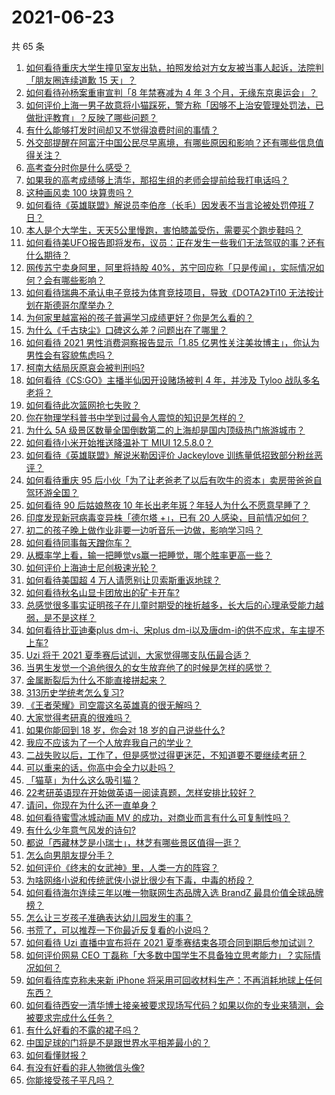 # 2021-06-23

共 65 条

<!-- BEGIN -->
<!-- 最后更新时间 Wed Jun 23 2021 08:12:15 GMT+0800 (China Standard Time) -->

1. [如何看待重庆大学生撞见室友出轨，拍照发给对方女友被当事人起诉，法院判「朋友圈连续道歉 15
   天」？](https://www.zhihu.com/question/466513016)
2. [如何看待孙杨案重审宣判「8 年禁赛减为 4 年 3
   个月，无缘东京奥运会」？](https://www.zhihu.com/question/466646307)
3. [如何评价上海一男子故意将小猫踩死，警方称「因够不上治安管理处罚法，已做批评教育」？反映了哪些问题？](https://www.zhihu.com/question/466304670)
4. [有什么能够打发时间却又不觉得浪费时间的事情？](https://www.zhihu.com/question/301386253)
5. [外交部提醒在阿富汗中国公民尽早离境，有哪些原因和影响？还有哪些信息值得关注？](https://www.zhihu.com/question/466217700)
6. [高考查分时你是什么感受？](https://www.zhihu.com/question/466111722)
7. [如果我的高考成绩够上清华，那招生组的老师会提前给我打电话吗？](https://www.zhihu.com/question/454386015)
8. [这种画风卖 100 块算贵吗？](https://www.zhihu.com/question/465453498)
9. [如何看待《英雄联盟》解说员李伯彦（长毛）因发表不当言论被处罚停班 7
   日？](https://www.zhihu.com/question/466514186)
10. [本人是个大学生，天天5公里慢跑，害怕膝盖受伤，需要买个跑步鞋吗？](https://www.zhihu.com/question/463950741)
11. [如何看待美UFO报告即将发布，议员：正在发生一些我们无法驾驭的事？还有什么期待？](https://www.zhihu.com/question/465771991)
12. [网传苏宁卖身阿里，阿里将持股
    40%，苏宁回应称「只是传闻」，实际情况如何？会有哪些影响？](https://www.zhihu.com/question/466571042)
13. [如何看待瑞典不承认电子竞技为体育竞技项目，导致《DOTA2》Ti10
    无法按计划在斯德哥尔摩举办？](https://www.zhihu.com/question/466481205)
14. [为何家里越富裕的孩子普遍学习成绩更好？你是怎么看的？](https://www.zhihu.com/question/450056291)
15. [为什么《千古玦尘》口碑这么差？问题出在了哪里？](https://www.zhihu.com/question/465662668)
16. [如何看待 2021 男性消费洞察报告显示「1.85
    亿男性关注美妆博主」，你认为男性会有容貌焦虑吗？](https://www.zhihu.com/question/466573038)
17. [柯南大结局灰原哀会被判刑吗?](https://www.zhihu.com/question/386040910)
18. [如何看待《CS:GO》主播半仙因开设赌场被判 4 年，并涉及 Tyloo
    战队多名老将？](https://www.zhihu.com/question/465799818)
19. [如何看待此次篮网抢七失败？](https://www.zhihu.com/question/466102154)
20. [你在物理学科普书中学到过最令人震惊的知识是怎样的？](https://www.zhihu.com/question/456001315)
21. [为什么 5A
    级景区数量全国倒数第二的上海却是国内顶级热门旅游城市？](https://www.zhihu.com/question/466381415)
22. [如何看待小米开始推送降温补丁 MIUI 12.5.8.0？](https://www.zhihu.com/question/466310277)
23. [如何看待《英雄联盟》解说米勒因评价 Jackeylove
    训练量低招致部分粉丝恶评？](https://www.zhihu.com/question/466123710)
24. [如何看待重庆 95
    后小伙「为了让老爸老了以后有吹牛的资本」卖房带爸爸自驾环游全国？](https://www.zhihu.com/question/466349378)
25. [如何看待 90 后姑娘熬夜 10
    年长出老年斑？年轻人为什么不愿意早睡了？](https://www.zhihu.com/question/466328145)
26. [印度发现新冠病毒变异株「德尔塔 +」，已有 20
    人感染，目前情况如何？](https://www.zhihu.com/question/466349358)
27. [初二的孩子晚上做作业非要一边听音乐一边做，影响学习吗？](https://www.zhihu.com/question/421790883)
28. [如何看待同事每天蹭你车？](https://www.zhihu.com/question/63645770)
29. [从概率学上看，输一把睡觉vs赢一把睡觉，哪个胜率更高一些？](https://www.zhihu.com/question/461910176)
30. [如何评价上海迪士尼创极速光轮？](https://www.zhihu.com/question/445718276)
31. [如何看待美国超 4 万人请愿别让贝索斯重返地球？](https://www.zhihu.com/question/466270783)
32. [如何看待秋名山显卡团放出的矿卡开车?](https://www.zhihu.com/question/465645313)
33. [总感觉很多事实证明孩子在儿童时期受的挫折越多，长大后的心理承受能力越弱，是不是这样？](https://www.zhihu.com/question/266704437)
34. [如何看待比亚迪秦plus dm-i、宋plus
    dm-i以及唐dm-i的供不应求，车主提不上车?](https://www.zhihu.com/question/459492306)
35. [Uzi 将于 2021 夏季赛后试训，大家觉得哪支队伍最合适？](https://www.zhihu.com/question/466298886)
36. [当男生发觉一个追他很久的女生放弃他了的时候是怎样的感觉？](https://www.zhihu.com/question/266589774)
37. [金属断裂后为什么不能直接拼起来？](https://www.zhihu.com/question/34674308)
38. [313历史学统考怎么复习?](https://www.zhihu.com/question/449165516)
39. [《王者荣耀》司空震这名英雄真的很无解吗？](https://www.zhihu.com/question/462884750)
40. [大家觉得考研真的很难吗？](https://www.zhihu.com/question/458180489)
41. [如果你能回到 18 岁，你会对 18 岁的自己说些什么?](https://www.zhihu.com/question/457534440)
42. [我应不应该为了一个人放弃我自己的学业？](https://www.zhihu.com/question/465220537)
43. [二战失败以后，工作了，但是感觉过得更迷茫，不知道要不要继续考研？](https://www.zhihu.com/question/460355264)
44. [可以重来的话，你高中会全力以赴吗？](https://www.zhihu.com/question/463562103)
45. [「猫草」为什么这么吸引猫？](https://www.zhihu.com/question/46886420)
46. [22考研英语现在开始做英语一阅读真题，怎样安排比较好？](https://www.zhihu.com/question/466315395)
47. [请问，你现在为什么还一直单身？](https://www.zhihu.com/question/457922593)
48. [如何看待蜜雪冰城动画 MV 的成功，对商业而言有什么可复制性吗？](https://www.zhihu.com/question/465195632)
49. [有什么少年意气风发的诗句?](https://www.zhihu.com/question/371894389)
50. [都说「西藏林芝是小瑞士」，林芝有哪些景区值得一逛？](https://www.zhihu.com/question/465538943)
51. [怎么向男朋友提分手？](https://www.zhihu.com/question/327222167)
52. [如何评价《终末的女武神》里，人类一方的阵容？](https://www.zhihu.com/question/326427730)
53. [为啥网络小说和传统武侠小说比很少有下毒，中毒的桥段？](https://www.zhihu.com/question/466556670)
54. [如何看待海尔连续三年以唯一物联网生态品牌入选 BrandZ
    最具价值全球品牌榜？](https://www.zhihu.com/question/466497087)
55. [怎么让三岁孩子准确表达幼儿园发生的事？](https://www.zhihu.com/question/455057144)
56. [书荒了，可以推荐一下你最近反复看的小说吗？](https://www.zhihu.com/question/379247015)
57. [如何看待 Uzi 直播中宣布将在 2021
    夏季赛结束各项合同到期后参加试训？](https://www.zhihu.com/question/465645680)
58. [如何评价网易 CEO
    丁磊称「大多数中国学生不具备独立思考能力」？实际情况如何？](https://www.zhihu.com/question/466490549)
59. [如何看待库克称未来新 iPhone
    将采用可回收材料生产：不再消耗地球上任何东西？](https://www.zhihu.com/question/466278095)
60. [如何看待西安一清华博士接亲被要求现场写代码？如果以你的专业来猜测，会被要求完成什么任务？](https://www.zhihu.com/question/466165757)
61. [有什么好看的不露的裙子吗？](https://www.zhihu.com/question/449495437)
62. [中国足球的门将是不是跟世界水平相差最小的？](https://www.zhihu.com/question/409596507)
63. [如何看懂财报？](https://www.zhihu.com/question/19645090)
64. [有没有好看的非人物微信头像?](https://www.zhihu.com/question/387563344)
65. [你能接受孩子平凡吗？](https://www.zhihu.com/question/455639319)

<!-- END -->
